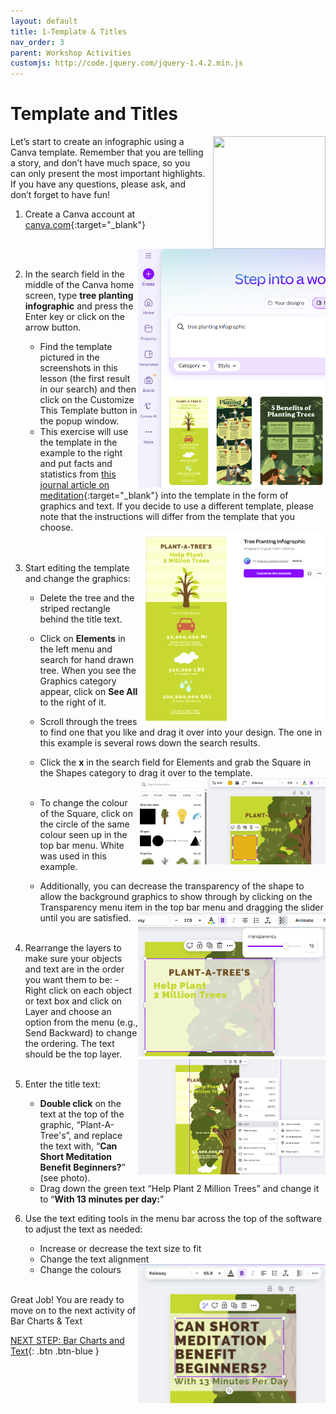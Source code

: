 ```yaml
---
layout: default
title: 1-Template & Titles
nav_order: 3
parent: Workshop Activities
customjs: http://code.jquery.com/jquery-1.4.2.min.js
---
```

# Template and Titles
<img src="images//infographics-template-01.png" style="float:right; margin-left:10px; width:180px;height:180px;"> 
Let’s start to create an infographic using a Canva template. Remember that you are telling a story, and don’t have much space, so you can only present the most important highlights. If you have any questions, please ask, and don’t forget to have fun!

1. Create a Canva account at [canva.com](https://www.canva.com/){:target="_blank"}

    <img src="images//info00.png" style="float:right;width:300px;" alt="infographics template"> 
   <br><br>
2. In the search field in the middle of the Canva home screen, type **tree planting infographic** and press the Enter key or click on the arrow button.
    - Find the template pictured in the screenshots in this lesson (the first result in our search) and then click on the Customize This Template button in the popup window. 
    - This exercise will use the template in the example to the right and put facts and statistics from [this journal article on meditation](https://bit.ly/dsc-infographic-meditate){:target="_blank"} into the template in the form of graphics and text. If you decide to use a different template, please note that the instructions will differ from the template that you choose.
    
    <img src="images//info00b.png" style="float:right;width:300px;" alt="infographic template selection button">  
   <br><br>
3. Start editing the template and change the graphics:
    - Delete the tree and the striped rectangle behind the title text.
    - Click on **Elements** in the left menu and search for hand drawn tree. When you see the Graphics category appear, click on **See All** to the right of it.
         
    - Scroll through the trees to find one that you like and drag it over into your design. The one in this example is several rows down the search results.
    - Click the **x** in the search field for Elements and grab the Square in the Shapes category to drag it over to the template.
      <img src="images//info03a.png" style="float:right;width:300px;" alt="Shapes menu">
         <br><br>
    - To change the colour of the Square, click on the circle of the same colour seen up in the top bar menu. White was used in this example.
 
    - Additionally, you can decrease the transparency of the shape to allow the background graphics to show through by clicking on the Transparency menu item in the top bar menu and dragging the slider until you are satisfied.
    <img src="images//info03c.png" style="float:right;width:300px;" alt="Elements menu">    <br><br>
4. Rearrange the layers to make sure your objects and text are in the order you want them to be:
    -Right click on each object or text box and click on Layer and choose an option from the menu (e.g., Send Backward) to change the ordering. The text should be the top layer.
     <img src="images//info03.png" style="float:right;width:300px;" alt="Layers menu">    <br><br>
6. Enter the title text:
    -  **Double click** on the text at the top of the graphic, “Plant-A-Tree's”, and replace the text with, “**Can Short Meditation Benefit Beginners?**” (see photo).
    -  Drag down the green text “Help Plant 2 Million Trees” and change it to “**With 13 minutes per day:**”
7. Use the text editing tools in the menu bar across the top of the software to adjust the text as needed:
   - Increase or decrease the text size to fit
   - Change the text alignment
   - Change the colours
   <img src="images//info04.png" style="float:right;width:300px;" alt="Text Changes">    <br><br>

Great Job! You are ready to move on to the next activity of Bar Charts & Text

<script>  

    function toggle(input) {
        var x = document.getElementById(input);
        if (x.style.display === "none") {
            x.style.display = "block";
        } else {
            x.style.display = "none";
        }
    }
</script>

[NEXT STEP: Bar Charts and Text](2-canva-charts.html){: .btn .btn-blue }
